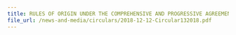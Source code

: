 ```yaml
---
title: RULES OF ORIGIN UNDER THE COMPREHENSIVE AND PROGRESSIVE AGREEMENT FOR TRANS-PACIFIC PARTNERSHIP (CPTPP) 
file_url: /news-and-media/circulars/2018-12-12-Circular132018.pdf
---
```

